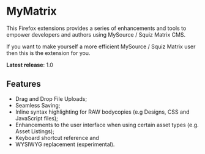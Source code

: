 MyMatrix
======================================================================================================================

This Firefox extensions provides a series of enhancements and tools to empower developers and authors using MySource / Squiz Matrix CMS.

If you want to make yourself a more efficient MySource / Squiz Matrix user then this is the extension for you.

**Latest release**: 1.0

Features
--------

* Drag and Drop File Uploads;
* Seamless Saving;
* Inline syntax highlighting for RAW bodycopies (e.g Designs, CSS and JavaScript files);
* Enhancements to the user interface when using certain asset types (e.g. Asset Listings);
* Keyboard shortcut reference and
* WYSIWYG replacement (experimental).

